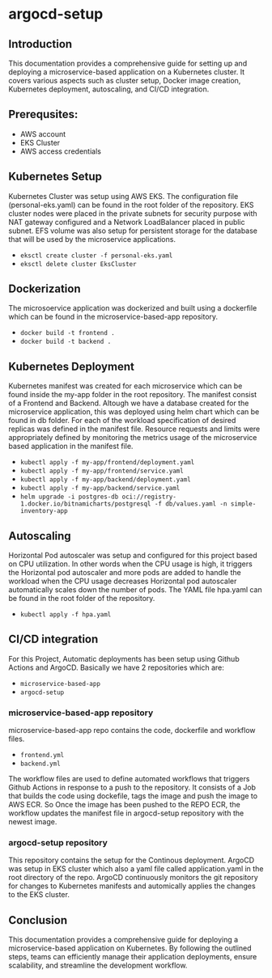 # argocd-setup

## Introduction
This documentation provides a comprehensive guide for setting up and deploying a microservice-based application on a Kubernetes cluster. It covers various aspects such as cluster setup, Docker image creation, Kubernetes deployment, autoscaling, and CI/CD integration.

## Prerequsites:  
- AWS account
- EKS Cluster
- AWS access credentials

## Kubernetes Setup
Kubernetes Cluster was setup using AWS EKS. The configuration file (personal-eks.yaml) can be found in the root folder of the repository. EKS cluster nodes were placed in the private subnets for security purpose with NAT gateway configured and a Network LoadBalancer placed in public subnet. EFS volume was also setup for persistent storage for the database that will be used by the microservice applications.

- `eksctl create cluster -f personal-eks.yaml`
- `eksctl delete cluster EksCluster`

## Dockerization
The microsoervice application was dockerized and built using a dockerfile which can be found in the microservice-based-app repository.

- `docker build -t frontend .`
- `docker build -t backend .`


## Kubernetes Deployment
Kubernetes manifest was created for each microservice which can be found inside the my-app folder in the root repository. The manifest consist of a Frontend and Backend. Altough we have a database created for the microservice application, this was deployed using helm chart which can be found in db folder.
For each of the workload specification of desired replicas was defined in the manifest file. Resource requests and limits were appropriately defined by monitoring the metrics usage of the microservice based application in the manifest file.

- `kubectl apply -f my-app/frontend/deployment.yaml`
- `kubectl apply -f my-app/frontend/service.yaml`
- `kubectl apply -f my-app/backend/deployment.yaml`
- `kubectl apply -f my-app/backend/service.yaml`
- `helm upgrade -i postgres-db oci://registry-1.docker.io/bitnamicharts/postgresql -f db/values.yaml -n simple-inventory-app`

## Autoscaling
Horizontal Pod autoscaler was setup and configured for this project based on CPU utilization. In other words when the CPU usage is high, it triggers the Horizontal pod autoscaler and more pods are added to handle the workload when the CPU usage decreases Horizontal pod autoscaler automatically scales down the number of pods. The YAML file hpa.yaml can be found in the root folder of the repository.

- `kubectl apply -f hpa.yaml`

## CI/CD integration 
For this Project, Automatic deployments has been setup using Github Actions and ArgoCD. Basically we have 2 repositories which are:

- `microservice-based-app`
- `argocd-setup`

### microservice-based-app repository
microservice-based-app repo contains the code, dockerfile and workflow files.

- `frontend.yml`
- `backend.yml`

The workflow files are used to define automated workflows that triggers Github Actions in response to a push to the repository. It consists of a Job that builds the code using dockefile, tags the image and push the image to AWS ECR. So Once the image has been pushed to the REPO ECR, the workflow updates the manifest file in argocd-setup repository with the newest image. 

### argocd-setup repository 
This repository contains the setup for the Continous deployment. ArgoCD was setup in EKS cluster which also a yaml file called application.yaml in the root directory of the repo. ArgoCD continuously monitors the git repository for changes to Kubernetes manifests and automically applies the changes to the EKS cluster.   


## Conclusion
This documentation provides a comprehensive guide for deploying a microservice-based application on Kubernetes. By following the outlined steps, teams can efficiently manage their application deployments, ensure scalability, and streamline the development workflow.